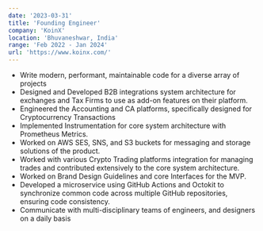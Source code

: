 ```yaml
---
date: '2023-03-31'
title: 'Founding Engineer'
company: 'KoinX'
location: 'Bhuvaneshwar, India'
range: 'Feb 2022 - Jan 2024'
url: 'https://www.koinx.com/'
---
```


- Write modern, performant, maintainable code for a diverse array of projects
- Designed and Developed B2B integrations system architecture for exchanges and Tax Firms to use as add-on features on their platform.
- Engineered the Accounting and CA platforms, specifically designed for Cryptocurrency Transactions
- Implemented Instrumentation for core system architecture with Prometheus Metrics.
- Worked on AWS SES, SNS, and S3 buckets for messaging and storage solutions of the product.
- Worked with various Crypto Trading platforms integration for managing trades and contributed extensively to the core system architecture.
- Worked on Brand Design Guidelines and core Interfaces for the MVP.
- Developed a microservice using GitHub Actions and Octokit to synchronize common code across multiple GitHub repositories, ensuring code consistency.
- Communicate with multi-disciplinary teams of engineers, and designers on a daily basis